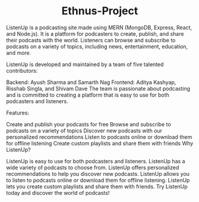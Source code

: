 <h1 align="center">Ethnus-Project </h1>

ListenUp is a podcasting site made using MERN (MongoDB, Express, React, and Node.js). It is a platform for podcasters to create, publish, and share their podcasts with the world. Listeners can browse and subscribe to podcasts on a variety of topics, including news, entertainment, education, and more.

ListenUp is developed and maintained by a team of five talented contributors:

Backend: Ayush Sharma and Samarth Nag
Frontend: Aditya Kashyap, Risshab Singla, and Shivam Dave
The team is passionate about podcasting and is committed to creating a platform that is easy to use for both podcasters and listeners.

Features:

Create and publish your podcasts for free
Browse and subscribe to podcasts on a variety of topics
Discover new podcasts with our personalized recommendations
Listen to podcasts online or download them for offline listening
Create custom playlists and share them with friends
Why ListenUp?

ListenUp is easy to use for both podcasters and listeners.
ListenUp has a wide variety of podcasts to choose from.
ListenUp offers personalized recommendations to help you discover new podcasts.
ListenUp allows you to listen to podcasts online or download them for offline listening.
ListenUp lets you create custom playlists and share them with friends.
Try ListenUp today and discover the world of podcasts!

